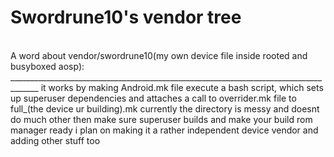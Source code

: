 Swordrune10's vendor tree
=========================
<br/>
A word about vendor/swordrune10(my own device file inside rooted and busyboxed aosp):
_____________________________________________________________________________________
it works by making Android.mk file execute a bash script, which sets up superuser dependencies and attaches a call to overrider.mk file to full_(the device ur building).mk
currently the directory is messy and doesnt do much other then make sure superuser builds and make your build rom manager ready
i plan on making it a rather independent device vendor and adding other stuff too
